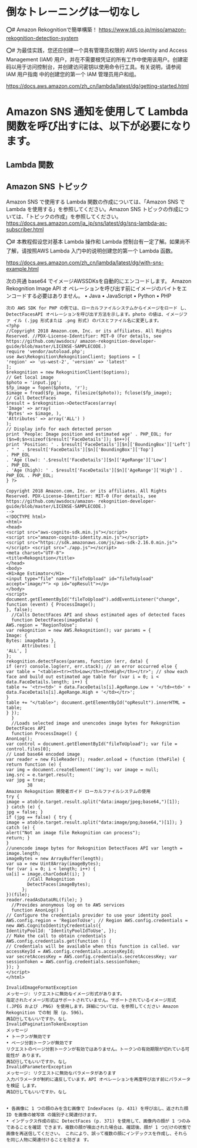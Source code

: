 # 倒なトレーニングは一切なし

⭕️# Amazon Rekognitionで簡単構築！
https://www.tdi.co.jp/miso/amazon-rekognition-detection-system


⭕️# 为最佳实践，您还应创建一个具有管理员权限的 AWS Identity and Access Management (IAM) 用户，并在不需要根凭证的所有工作中使用该用户。创建密码以用于访问控制台，并创建访问密钥以使用命令行工具。有关说明，请参阅 IAM 用户指南 中的创建您的第一个 IAM 管理员用户和组。

https://docs.aws.amazon.com/zh_cn/lambda/latest/dg/getting-started.html


# Amazon SNS 通知を使用して Lambda 関数を呼び出すには、以下が必要になります。

## Lambda 関数

## Amazon SNS トピック

Amazon SNS で使用する Lambda 関数の作成については、「Amazon SNS で Lambda を使用する」を参照してください。Amazon SNS トピックの作成については、「トピックの作成」を参照してください。
https://docs.aws.amazon.com/ja_jp/sns/latest/dg/sns-lambda-as-subscriber.html

⭕️# 本教程假设您对基本 Lambda 操作和 Lambda 控制台有一定了解。如果尚不了解，请按照AWS Lambda 入门中的说明创建您的第一个 Lambda 函数。

https://docs.aws.amazon.com/zh_cn/lambda/latest/dg/with-sns-example.html


次の共通 base64 でイメージAWSSDKsを自動的にエンコードします。 Amazon Rekognition Image API オ ペレーションを呼び出す前にイメージのバイトをエンコードする必要はありません。
• Java
• JavaScript • Python
• PHP

```
次の AWS SDK for PHP の例では、ローカルファイルシステムからイメージをロード し、DetectFacesAPI オペレーションを呼び出す方法を示します。photo の値は、イメージファ イル (.jpg 形式または .png 形式) のパスとファイル名に変更します。
<?php
//Copyright 2018 Amazon.com, Inc. or its affiliates. All Rights Reserved. //PDX-License-Identifier: MIT-0 (For details, see https://github.com/awsdocs/ amazon-rekognition-developer-guide/blob/master/LICENSE-SAMPLECODE.)
require 'vendor/autoload.php';
use Aws\Rekognition\RekognitionClient; $options = [
'region' => 'us-west-2', 'version' => 'latest'
];
$rekognition = new RekognitionClient($options);
// Get local image
$photo = 'input.jpg';
$fp_image = fopen($photo, 'r');
$image = fread($fp_image, filesize($photo)); fclose($fp_image);
// Call DetectFaces
$result = $rekognition->DetectFaces(array(
'Image' => array(
'Bytes' => $image, ),
'Attributes' => array('ALL') )
);
// Display info for each detected person
print 'People: Image position and estimated age' . PHP_EOL; for ($n=0;$n<sizeof($result['FaceDetails']); $n++){
print 'Position: ' . $result['FaceDetails'][$n]['BoundingBox']['Left'] . " " . $result['FaceDetails'][$n]['BoundingBox']['Top']
. PHP_EOL
. 'Age (low): '.$result['FaceDetails'][$n]['AgeRange']['Low']
. PHP_EOL
. 'Age (high): ' . $result['FaceDetails'][$n]['AgeRange']['High'] . PHP_EOL . PHP_EOL;
} ?>
```
```
Copyright 2018 Amazon.com, Inc. or its affiliates. All Rights Reserved. PDX-License-Identifier: MIT-0 (For details, see https://github.com/awsdocs/amazon- rekognition-developer-guide/blob/master/LICENSE-SAMPLECODE.)
-->
<!DOCTYPE html>
<html>
<head>
<script src="aws-cognito-sdk.min.js"></script>
<script src="amazon-cognito-identity.min.js"></script>
<script src="https://sdk.amazonaws.com/js/aws-sdk-2.16.0.min.js"></script> <script src="./app.js"></script>
<meta charset="UTF-8">
<title>Rekognition</title>
</head>
<body>
<H1>Age Estimator</H1>
<input type="file" name="fileToUpload" id="fileToUpload" accept="image/*"> <p id="opResult"></p>
</body>
<script>
document.getElementById("fileToUpload").addEventListener("change", function (event) { ProcessImage();
}, false);
  //Calls DetectFaces API and shows estimated ages of detected faces
  function DetectFaces(imageData) {
AWS.region = "RegionToUse";
var rekognition = new AWS.Rekognition(); var params = {
Image: {
Bytes: imageData },
      Attributes: [
'ALL', ]
};
rekognition.detectFaces(params, function (err, data) {
if (err) console.log(err, err.stack); // an error occurred else {
var table = "<table><tr><th>Low</th><th>High</th></tr>"; // show each face and build out estimated age table for (var i = 0; i < data.FaceDetails.length; i++) {
table += '<tr><td>' + data.FaceDetails[i].AgeRange.Low + '</td><td>' + data.FaceDetails[i].AgeRange.High + '</td></tr>';
}
table += "</table>"; document.getElementById("opResult").innerHTML = table;
} });
  }
  //Loads selected image and unencodes image bytes for Rekognition DetectFaces API
  function ProcessImage() {
AnonLog();
var control = document.getElementById("fileToUpload"); var file = control.files[0];
// Load base64 encoded image
var reader = new FileReader(); reader.onload = (function (theFile) {
return function (e) {
var img = document.createElement('img'); var image = null;
img.src = e.target.result;
var jpg = true;
        38
Amazon Rekognition 開発者ガイド ローカルファイルシステムの使用
try {
image = atob(e.target.result.split("data:image/jpeg;base64,")[1]);
} catch (e) {
jpg = false; }
if (jpg == false) { try {
image = atob(e.target.result.split("data:image/png;base64,")[1]); } catch (e) {
alert("Not an image file Rekognition can process");
return; }
}
//unencode image bytes for Rekognition DetectFaces API var length = image.length;
imageBytes = new ArrayBuffer(length);
var ua = new Uint8Array(imageBytes);
for (var i = 0; i < length; i++) {
ua[i] = image.charCodeAt(i); }
        //Call Rekognition
        DetectFaces(imageBytes);
      };
})(file);
reader.readAsDataURL(file); }
  //Provides anonymous log on to AWS services
  function AnonLog() {
// Configure the credentials provider to use your identity pool AWS.config.region = 'RegionToUse'; // Region AWS.config.credentials = new AWS.CognitoIdentityCredentials({
IdentityPoolId: 'IdentityPoolIdToUse', });
// Make the call to obtain credentials AWS.config.credentials.get(function () {
// Credentials will be available when this function is called. var accessKeyId = AWS.config.credentials.accessKeyId;
var secretAccessKey = AWS.config.credentials.secretAccessKey; var sessionToken = AWS.config.credentials.sessionToken;
}); }
</script>
</html>
```
```
InvalidImageFormatException
メッセージ: リクエストに無効なイメージ形式があります。
指定されたイメージ形式はサポートされていません。サポートされているイメージ形式 (.JPEG および .PNG) を使用します。詳細については、を参照してください Amazon Rekognition での制 限 (p. 596)。
再試行してもいいですか。なし
InvalidPaginationTokenException
メッセージ
• トークンが無効です
• ページ分割トークンが無効です
リクエストのページ分割トークンが有効ではありません。トークンの有効期限が切れている可能性が あります。
再試行してもいいですか。なし
InvalidParameterException
メッセージ: リクエストに無効なパラメータがあります
入力パラメータが制約に違反しています。API オペレーションを再度呼び出す前にパラメータを検証 します。
再試行してもいいですか。なし
```
```

• 各画像に 1 つの顔のみを含む画像で IndexFaces (p. 431) を呼び出し、返された顔 ID を画像の被写体 の識別子と関連付けます。
• インデックス作成の前に DetectFaces (p. 371) を使用して、画像内の顔が 1 つのみであることを確認 できます。複数の顔が検出された場合は、確認後、顔が 1 つだけの状態で画像を再送信してください。 これにより、誤って複数の顔にインデックスを作成し、それらを同じ人物に関連付けることを防ぎま す。
```
